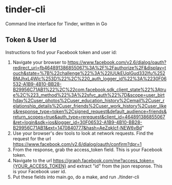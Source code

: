 # tinder-cli
Command line interface for Tinder, written in Go

## Token & User Id
Instructions to find your Facebook token and user id:

1. Navigate your browser to https://www.facebook.com/v2.6/dialog/oauth?redirect_uri=fb464891386855067%3A%2F%2Fauthorize%2F&display=touch&state=%7B%22challenge%22%3A%22IUUkEUqIGud332lfu%252BMJhxL4Wlc%253D%22%2C%220_auth_logger_id%22%3A%2230F06532-A1B9-4B10-BB28-B29956C71AB1%22%2C%22com.facebook.sdk_client_state%22%3Atrue%2C%223_method%22%3A%22sfvc_auth%22%7D&scope=user_birthday%2Cuser_photos%2Cuser_education_history%2Cemail%2Cuser_relationship_details%2Cuser_friends%2Cuser_work_history%2Cuser_likes&response_type=token%2Csigned_request&default_audience=friends&return_scopes=true&auth_type=rerequest&client_id=464891386855067&ret=login&sdk=ios&logger_id=30F06532-A1B9-4B10-BB28-B29956C71AB1&ext=1470840777&hash=AeZqkIcf-NEW6vBd"
2. Use your browser's dev tools to look at network requests. Find the request for the url https://www.facebook.com/v2.6/dialog/oauth/confirm?dpr=1
3. From the response, grab the access_token field. This is your Facebook token.
4. Navigate to the url https://graph.facebook.com/me?access_token={YOUR_ACCESS_TOKEN} and extract "id" from the json response. This is your Facebook user id.
5. Put these fields into main.go, do a make, and run ./tinder-cli

